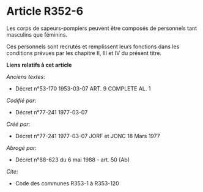 # Article R352-6

Les corps de sapeurs-pompiers peuvent être composés de personnels tant masculins que féminins.

Ces personnels sont recrutés et remplissent leurs fonctions dans les conditions prévues par les chapitre II, III et IV du
présent titre.

**Liens relatifs à cet article**

_Anciens textes_:

  - Décret n°53-170 1953-03-07 ART. 9 COMPLETE AL. 1

_Codifié par_:

  - Décret n°77-241 1977-03-07

_Créé par_:

  - Décret n°77-241 1977-03-07 JORF et JONC 18 Mars 1977

_Abrogé par_:

  - Décret n°88-623 du 6 mai 1988 - art. 50 (Ab)

_Cite_:

  - Code des communes R353-1 à R353-120
